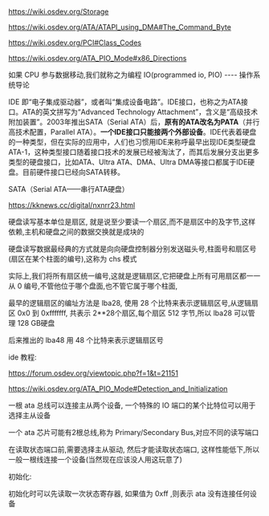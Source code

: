 https://wiki.osdev.org/Storage

https://wiki.osdev.org/ATA/ATAPI_using_DMA#The_Command_Byte

https://wiki.osdev.org/PCI#Class_Codes

https://wiki.osdev.org/ATA_PIO_Mode#x86_Directions



如果 CPU 参与数据移动,我们就称之为编程 IO(programmed io, PIO) ---- 操作系统导论





IDE 即“电子集成驱动器”，或者叫“集成设备电路”。IDE接口，也称之为ATA接口。ATA的英文拼写为“Advanced Technology Attachment”，含义是“高级技术附加装置”。2003年推出SATA（Serial ATA）后，**原有的ATA改名为PATA**（并行高技术配置，Parallel ATA）。**一个IDE接口只能接两个外部设备**。IDE代表着硬盘的一种类型，但在实际的应用中，人们也习惯用IDE来称呼最早出现IDE类型硬盘ATA-1，这种类型接口随着接口技术的发展已经被淘汰了，而其后发展分支出更多类型的硬盘接口，比如ATA、Ultra ATA、DMA、Ultra DMA等接口都属于IDE硬盘。目前硬件接口已经向SATA转移。

SATA（Serial ATA——串行ATA硬盘）



https://kknews.cc/digital/nxnrr23.html





硬盘读写基本单位是扇区, 就是说至少要读一个扇区,而不是扇区中的及字节,这样依赖,主机和硬盘之间的数据交换就是成块的

硬盘读写数据最经典的方式就是向向硬盘控制器分别发送磁头号,柱面号和扇区号(扇区在某个柱面的编号),这称为 chs 模式

实际上,我们将所有扇区统一编号,这就是逻辑扇区,它把硬盘上所有可用扇区都一一从 0 编号,不管他位于哪个盘面,也不管它属于哪个柱面,

最早的逻辑扇区的编址方法是 lba28, 使用 28 个比特来表示逻辑扇区号,从逻辑扇区 0x0 到 0xfffffff, 共表示 2**28个扇区,每个扇区 512 字节,所以 lba28 可以管理 128 GB硬盘

后来推出的 lba48 用 48 个比特来表示逻辑扇区号



ide 教程:

https://forum.osdev.org/viewtopic.php?f=1&t=21151

https://wiki.osdev.org/ATA_PIO_Mode#Detection_and_Initialization



一根 ata 总线可以连接主从两个设备, 一个特殊的 IO 端口的某个比特位可以用于选择主从设备

一个 ata 芯片可能有2根总线,称为 Primary/Secondary Bus,对应不同的读写端口



在读取状态端口前,需要选择主从驱动, 然后才能读取状态端口, 这样性能低下,所以一般一根线连接一个设备(当然现在应该没人用这玩意了)



初始化:

初始化时可以先读取一次状态寄存器, 如果值为 0xff ,则表示 ata 没有连接任何设备

